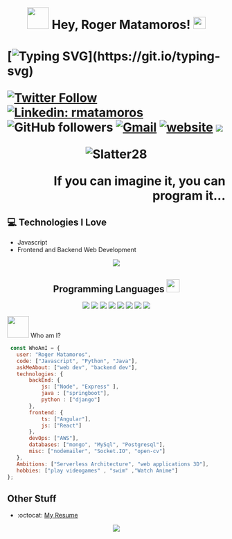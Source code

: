 <h1 align="center"> <img src="https://media.giphy.com/media/mGcNjsfWAjY5AEZNw6/giphy.gif" width="50">
Hey, Roger Matamoros!  <img src="https://media.giphy.com/media/hvRJCLFzcasrR4ia7z/giphy.gif" width="28px" height="28px">
 <h1/>

[![Typing SVG](https://readme-typing-svg.demolab.com?font=Fira+Code&size=35&pause=1000&center=true&vCenter=true&width=1100&lines=Welcome+to+my+humble+abode+in+the+Digital+World!)](https://git.io/typing-svg)


[![Twitter Follow](https://img.shields.io/twitter/follow/rogermatamoros?label=Follow)](https://twitter.com/intent/follow?screen_name=rogermatamoros)
[![Linkedin: rmatamoros](https://img.shields.io/badge/-rmatamoros-blue?style=flat-square&logo=Linkedin&logoColor=white&link=https://www.linkedin.com/in/rmatamoros/)](https://www.linkedin.com/in/rmatamoros/)
![GitHub followers](https://img.shields.io/github/followers/Slatter28?label=Follow&style=social)
[![Gmail](https://img.shields.io/badge/Gmail-D14836?style=flat-square&logo=gmail&logoColor=white&link=mailto:rsmatamoros25@gmail.com)](mailto:rsmatamoros25@gmail.com)
[![website](https://img.shields.io/badge/Website-46a2f1.svg?&style=flat-square&logo=Google-Chrome&logoColor=white&link=https://rogermatamoros-portfolio.netlify.app/)](https://rogermatamoros-portfolio.netlify.app/)
![](https://visitor-badge.glitch.me/badge?page_id=slatter28-portfolio.issue.3)


 <p align="center"> <img src="https://komarev.com/ghpvc/?username=Slatter28&label=Slatter's%20Profile%20Views%20&color=blue&style=for-the-badge" alt="Slatter28" /> </p>
<div style="text-align: right">If you can imagine it, you can program it... </div>

## :computer: Technologies I Love
* Javascript
* Frontend and Backend Web Development
  
 <div align="center">
   <img src = "https://github-readme-stats.vercel.app/api/top-langs/?username=Slatter28&layout=compact">
  <div/>


## Programming Languages <img src="https://media.giphy.com/media/WUlplcMpOCEmTGBtBW/giphy.gif" width="30"> 
   
<p align="center">
<img src= "https://img.shields.io/badge/javascript%20-%23323330.svg?&style=for-the-badge&logo=javascript&logoColor=white" href="https://twitter.com/intent/follow?screen_name=rogermatamoros" />
<img src="https://img.shields.io/badge/java-%23ED8B00.svg?style=for-the-badge&logo=java&logoColor=white" /> 
<img src="https://img.shields.io/badge/python-3670A0?style=for-the-badge&logo=python&logoColor=white"/> 
<img src="https://img.shields.io/badge/html5%20-%23E34F26.svg?&style=for-the-badge&logo=html5&logoColor=white"/> 
<img src="https://img.shields.io/badge/css3%20-%231572B6.svg?&style=for-the-badge&logo=css3&logoColor=white"/>
<img src="https://img.shields.io/badge/typescript-%23007ACC.svg?style=for-the-badge&logo=typescript&logoColor=white"/> 
<img src="https://img.shields.io/badge/git%20-%23F05033.svg?&style=for-the-badge&logo=git&logoColor=white"/> 
<img src="https://img.shields.io/badge/github%20-%23121011.svg?&style=for-the-badge&logo=github&logoColor=white"/>
</p>
   
   
 <div align="left">
 <p> <img src="https://media.giphy.com/media/VgCDAzcKvsR6OM0uWg/giphy.gif" width="50">  Who am I? <p/>

 ```js
  const WhoAmI = {
    user: "Roger Matamoros",
    code: ["Javascript", "Python", "Java"],
    askMeAbout: ["web dev", "backend dev"],
    technologies: {
        backEnd: {
            js: ["Node", "Express" ],
            java : ["springboot"],
            python : ["django"]
        },
        frontend: {
            ts: ["Angular"],
            js: ["React"]
        },
        devOps: ["AWS"],
        databases: ["mongo", "MySql", "Postgresql"],
        misc: ["nodemailer", "Socket.IO", "open-cv"]
    },
    Ambitions: ["Serverless Architecture", "web applications 3D"],
    hobbies: ["play videogames" , "swim" ,"Watch Anime"]
};
 ```
  <div/>
   
 
## Other Stuff
  - :octocat: [My Resume](https://drive.google.com/file/d/1-8OWrThpS745Hx6qMSVSJhyOUIWwO79H/view?usp=sharing)


   <div align="center">
   <img src = "https://github-readme-stats.vercel.app/api?username=Slatter28&show_icons=true&hide=[%22issues%22]">
  <div/>
